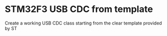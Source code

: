 # STM32F3 USB CDC from template
Create a working USB CDC class starting from the clear template provided by ST
